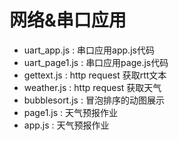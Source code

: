 # 网络&串口应用
- uart_app.js : 串口应用app.js代码
- uart_page1.js : 串口应用page.js代码
- gettext.js : http request 获取rtt文本
- weather.js : http request 获取天气
- bubblesort.js : 冒泡排序的动图展示
- page1.js : 天气预报作业
- app.js : 天气预报作业
